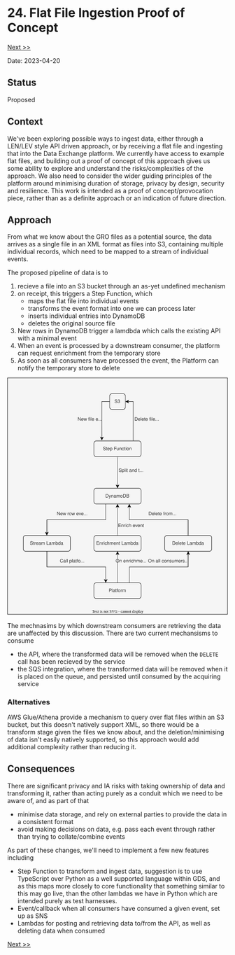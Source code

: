 # 24. Flat File Ingestion Proof of Concept

[Next >>](9999-end.md)

Date: 2023-04-20

## Status

Proposed

## Context

We've been exploring possible ways to ingest data, either through a LEN/LEV style API driven approach, or by receiving
a flat file and ingesting that into the Data Exchange platform.
We currently have access to example flat files, and building out a proof of concept of this approach gives us some ability
to explore and understand the risks/complexities of the approach.
We also need to consider the wider guiding principles of the platform around minimising duration of storage, privacy by design, security and resilience.
This work is intended as a proof of concept/provocation piece, rather than as a definite approach or an indication of
future direction.

## Approach

From what we know about the GRO files as a potential source, the data arrives as a single file in an XML format as files into S3, containing multiple individual records, which need to be mapped to a stream of individual events.

The proposed pipeline of data is to
1. recieve a file into an S3 bucket through an as-yet undefined mechanism
2. on receipt, this triggers a Step Function, which
    - maps the flat file into individual events
    - transforms the event format into one we can process later
    - inserts individual entries into DynamoDB
    - deletes the original source file
3. New rows in DynamoDB trigger a lamdbda which calls the existing API with a minimal event
4. When an event is processed by a downstream consumer, the platform can request enrichment from the temporary store
5. As soon as all consumers have processed the event, the Platform can notify the temporary store to delete

![Image](flat_file_ingestion_poc.svg)

The mechnasims by which downstream consumers are retrieving the data are unaffected
by this discussion. There are two current mechansisms to consume
- the API, where the transformed data will be removed when the `DELETE` call has been recieved by the service
- the SQS integration, where the transformed data will be removed when it is placed on the queue, and persisted until consumed by the acquiring service

### Alternatives
AWS Glue/Athena provide a mechanism to query over flat files within an S3 bucket, but this doesn't natively support XML, so there would be a transform stage given the files we know about, and the deletion/minimising of data isn't easily natively supported, so this approach would add additional complexity rather than reducing it.

## Consequences

There are significant privacy and IA risks with taking ownership of data and transforming it, rather than acting purely as a conduit which we need to be aware of, and as part of that
- minimise data storage, and rely on external parties to provide the data in a consistent format
- avoid making decisions on data, e.g. pass each event through rather than trying to collate/combine events

As part of these changes, we'll need to implement a few new features including
- Step Function to transform and ingest data, suggestion is to use TypeScript over Python as a well supported language within
  GDS, and as this maps more closely to core functionality that something similar to this may go live, than the other lambdas we have in Python which are intended purely as test harnesses.
- Event/callback when all consumers have consumed a given event, set up as SNS
- Lambdas for posting and retrieving data to/from the API, as well as deleting data when consumed

[Next >>](9999-end.md)
